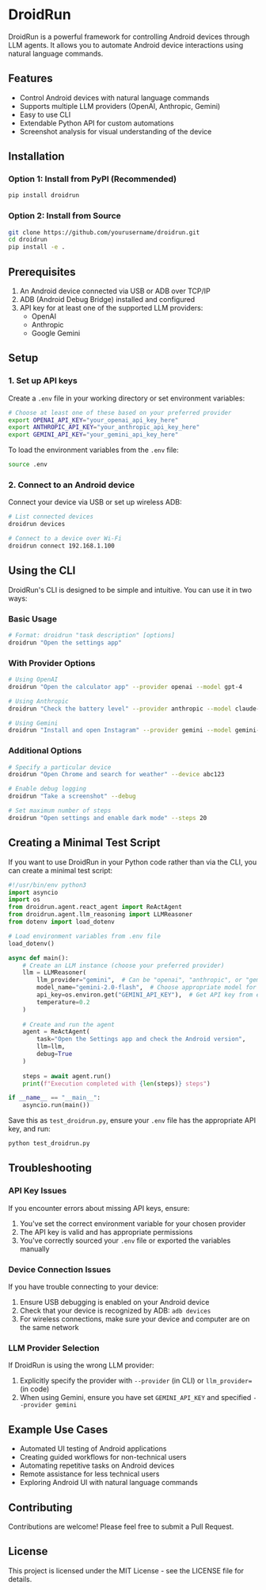 # DroidRun

DroidRun is a powerful framework for controlling Android devices through LLM agents. It allows you to automate Android device interactions using natural language commands.

## Features

- Control Android devices with natural language commands
- Supports multiple LLM providers (OpenAI, Anthropic, Gemini)
- Easy to use CLI
- Extendable Python API for custom automations
- Screenshot analysis for visual understanding of the device

## Installation

### Option 1: Install from PyPI (Recommended)

```bash
pip install droidrun
```

### Option 2: Install from Source

```bash
git clone https://github.com/yourusername/droidrun.git
cd droidrun
pip install -e .
```

## Prerequisites

1. An Android device connected via USB or ADB over TCP/IP
2. ADB (Android Debug Bridge) installed and configured
3. API key for at least one of the supported LLM providers:
   - OpenAI
   - Anthropic
   - Google Gemini

## Setup

### 1. Set up API keys

Create a `.env` file in your working directory or set environment variables:

```bash
# Choose at least one of these based on your preferred provider
export OPENAI_API_KEY="your_openai_api_key_here"
export ANTHROPIC_API_KEY="your_anthropic_api_key_here"
export GEMINI_API_KEY="your_gemini_api_key_here"
```

To load the environment variables from the `.env` file:

```bash
source .env
```

### 2. Connect to an Android device

Connect your device via USB or set up wireless ADB:

```bash
# List connected devices
droidrun devices

# Connect to a device over Wi-Fi
droidrun connect 192.168.1.100
```

## Using the CLI

DroidRun's CLI is designed to be simple and intuitive. You can use it in two ways:

### Basic Usage

```bash
# Format: droidrun "task description" [options]
droidrun "Open the settings app"
```

### With Provider Options

```bash
# Using OpenAI
droidrun "Open the calculator app" --provider openai --model gpt-4

# Using Anthropic
droidrun "Check the battery level" --provider anthropic --model claude-3-sonnet-20240229

# Using Gemini
droidrun "Install and open Instagram" --provider gemini --model gemini-2.0-flash
```

### Additional Options

```bash
# Specify a particular device
droidrun "Open Chrome and search for weather" --device abc123

# Enable debug logging
droidrun "Take a screenshot" --debug

# Set maximum number of steps
droidrun "Open settings and enable dark mode" --steps 20
```

## Creating a Minimal Test Script

If you want to use DroidRun in your Python code rather than via the CLI, you can create a minimal test script:

```python
#!/usr/bin/env python3
import asyncio
import os
from droidrun.agent.react_agent import ReActAgent
from droidrun.agent.llm_reasoning import LLMReasoner
from dotenv import load_dotenv

# Load environment variables from .env file
load_dotenv()

async def main():
    # Create an LLM instance (choose your preferred provider)
    llm = LLMReasoner(
        llm_provider="gemini",  # Can be "openai", "anthropic", or "gemini"
        model_name="gemini-2.0-flash",  # Choose appropriate model for your provider
        api_key=os.environ.get("GEMINI_API_KEY"),  # Get API key from environment
        temperature=0.2
    )
    
    # Create and run the agent
    agent = ReActAgent(
        task="Open the Settings app and check the Android version",
        llm=llm,
        debug=True
    )
    
    steps = await agent.run()
    print(f"Execution completed with {len(steps)} steps")

if __name__ == "__main__":
    asyncio.run(main())
```

Save this as `test_droidrun.py`, ensure your `.env` file has the appropriate API key, and run:

```bash
python test_droidrun.py
```

## Troubleshooting

### API Key Issues

If you encounter errors about missing API keys, ensure:
1. You've set the correct environment variable for your chosen provider
2. The API key is valid and has appropriate permissions
3. You've correctly sourced your `.env` file or exported the variables manually

### Device Connection Issues

If you have trouble connecting to your device:
1. Ensure USB debugging is enabled on your Android device
2. Check that your device is recognized by ADB: `adb devices`
3. For wireless connections, make sure your device and computer are on the same network

### LLM Provider Selection

If DroidRun is using the wrong LLM provider:
1. Explicitly specify the provider with `--provider` (in CLI) or `llm_provider=` (in code)
2. When using Gemini, ensure you have set `GEMINI_API_KEY` and specified `--provider gemini`

## Example Use Cases

- Automated UI testing of Android applications
- Creating guided workflows for non-technical users
- Automating repetitive tasks on Android devices
- Remote assistance for less technical users
- Exploring Android UI with natural language commands

## Contributing

Contributions are welcome! Please feel free to submit a Pull Request.

## License

This project is licensed under the MIT License - see the LICENSE file for details. 